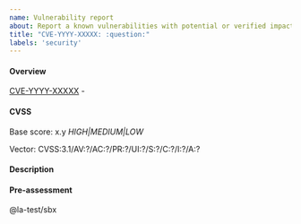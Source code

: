 ```yaml
---
name: Vulnerability report
about: Report a known vulnerabilities with potential or verified impact on a product or service
title: "CVE-YYYY-XXXXX: :question:"
labels: 'security'
---
```


<!--
BEFORE SUBMITTING, please:
1) Search if this vulnerability has not been reported here before.
2) Choose a proper title above.
3) Delete any comment bloc such as this one.
-->

#### Overview

<!-- Link the NVD CVE id and copy the description of the vulnerability. -->

[CVE-YYYY-XXXXX](https://nvd.nist.gov/vuln/detail/CVE-YYYY-XXXXX) - <!-- description here -->


#### CVSS

<!-- Copy/paste the CVSS score and link the vectors here. -->

Base score: x.y *HIGH|MEDIUM|LOW*

Vector: CVSS:3.1/AV:?/AC:?/PR:?/UI:?/S:?/C:?/I:?/A:?


#### Description

<!-- List any available updates/fixes or other relevant information about the vulnerability, such as the vulnerable version(s) here. -->

<!-- Adapt the list under:
* xxxxx-xxxx version <= x.y.z
* yyyyy-yyyy version <= x.y.z
-->


#### Pre-assessment

<!-- If possible, list in which of our [products](https://github.com/LeastAuthority/engineering/tree/main/doc/products) and/or [services](https://github.com/LeastAuthority/it-ops/doc/services) we can expect the vulnerable code to be use. -->

<!-- Adapt the list under:
* Least Authority Website
* Private Storage
* Magic Wormwhole
* HRO Cloud
* GitHub/GitLab
* Slack/Zulip
* Google Workspace
* Lime Survey
* Suite CRM
* ...
-->

<!-- Remove or change the following to notify someone else -->
@la-test/sbx
